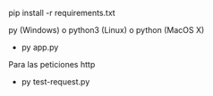 pip install -r requirements.txt

py (Windows) o python3 (Linux) o python (MacOS X)

- py app.py

Para las peticiones http

- py test-request.py